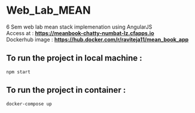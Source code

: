 # Web_Lab_MEAN

6 Sem web lab mean stack implemenation using AngularJS <br/>
Access at : **https://meanbook-chatty-numbat-lz.cfapps.io** <br/>
Dockerhub image : **https://hub.docker.com/r/raviteja11/mean_book_app** <br/>

## To run the project in local machine : <br/>

`npm start`

## To run the project in container : <br/>

`docker-compose up`
